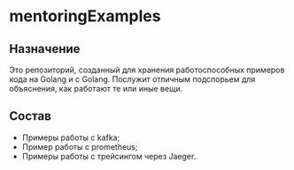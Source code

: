 # mentoringExamples

## Назначение

Это репозиторий, созданный для хранения работоспособных примеров кода на Golang и с 
Golang. Послужит отличным подспорьем для объяснения, как работают те или иные вещи.

## Состав

- Примеры работы с kafka;
- Пример работы с prometheus;
- Примеры работы с трейсингом через Jaeger.